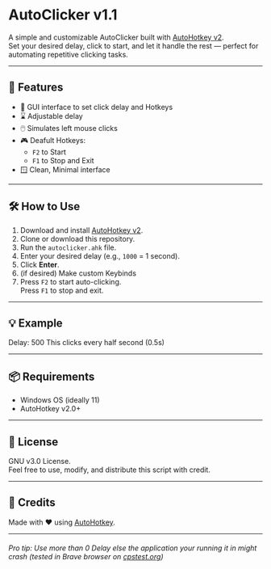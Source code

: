 # AutoClicker v1.1

A simple and customizable AutoClicker built with [AutoHotkey v2](https://www.autohotkey.com/).  
Set your desired delay, click to start, and let it handle the rest — perfect for automating repetitive clicking tasks.

---

## 🚀 Features

- 🔘 GUI interface to set click delay and Hotkeys
- ⌛ Adjustable delay
- 🖱️ Simulates left mouse clicks
- 🎮 Deafult Hotkeys:
  - `F2` to Start
  - `F1` to Stop and Exit
- 🪟 Clean, Minimal interface

---

## 🛠️ How to Use

1. Download and install [AutoHotkey v2](https://www.autohotkey.com/download/).
2. Clone or download this repository.
3. Run the `autoclicker.ahk` file.
4. Enter your desired delay (e.g., `1000` = 1 second).
5. Click **Enter**.
6. (if desired) Make custom Keybinds
7. Press `F2` to start auto-clicking.  
   Press `F1` to stop and exit.

---

## 💡 Example

Delay: 500
This clicks every half second (0.5s)

---

## 📦 Requirements

- Windows OS (ideally 11)
- AutoHotkey v2.0+

---

## 📄 License

GNU v3.0 License.  
Feel free to use, modify, and distribute this script with credit.

---

## 🙌 Credits

Made with ❤️ using [AutoHotkey](https://www.autohotkey.com/).

___

###### Pro tip: Use more than 0 Delay else the application your running it in might crash (tested in Brave browser on [cpstest.org](https://cpstest.org/1-seconds.php))
